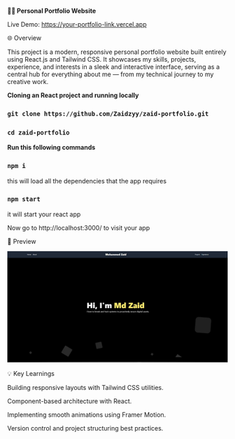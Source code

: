 **🧑‍💻 Personal Portfolio Website**

Live Demo: https://your-portfolio-link.vercel.app


🌐 Overview

This project is a modern, responsive personal portfolio website built entirely using React.js and Tailwind CSS.
It showcases my skills, projects, experience, and interests in a sleek and interactive interface, serving as a central hub for everything about me — from my technical journey to my creative work.


**Cloning an React project and running locally**

### `git clone https://github.com/Zaidzyy/zaid-portfolio.git`
### `cd zaid-portfolio`

**Run this following commands**
### `npm i` 
this will load all the dependencies that the app requires

### `npm start` 
it will start your react app

Now go to http://localhost:3000/ to visit your app


📸 Preview

![Portfolio Screenshot](/demo_image.jpg)


💡 Key Learnings

Building responsive layouts with Tailwind CSS utilities.

Component-based architecture with React.

Implementing smooth animations using Framer Motion.

Version control and project structuring best practices.
